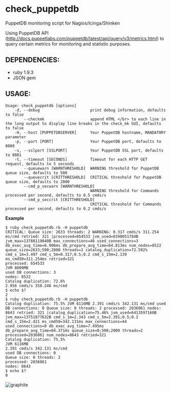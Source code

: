 check_puppetdb
==============

PuppetDB monitoring script for Nagios/Icinga/Shinken

Using PuppetDB API (http://docs.puppetlabs.com/puppetdb/latest/api/query/v3/metrics.html) to query certain metrics for monitoring and statistic purposes.

DEPENDENCIES:
--------
* ruby 1.9.3
* JSON gem


USAGE:
--------


```
Usage: check_puppetdb [options]
    -d, --debug                      print debug information, defaults to false
        --checkmk                    append HTML </br> to each line in the long output to display line breaks in the check_mk GUI, defaults to false
    -H, --host [PUPPETDBSERVER]      Your PuppetDB hostname, MANDATORY parameter
    -p, --port [PORT]                Your PuppetDB port, defaults to 8080
    -s, --sslport [SSLPORT]          Your PuppetDB SSL port, defaults to 8081
    -t, --timeout [SECONDS]          Timeout for each HTTP GET request, defaults to 5 seconds
        --queuewarn [WARNTHRESHOLD]  WARNING threshold for PuppetDB queue size, defaults to 500
        --queuecrit [CRITTHRESHOLD]  CRITICAL threshold for PuppetDB queue size, defaults to 2000
        --cmd_p_secwarn [WARNTHRESHOLD]
                                     WARNING threshold for Commands processed per second, defaults to 0.5 cmds/s
        --cmd_p_seccrit [CRITTHRESHOLD]
                                     CRITICAL threshold for Commands processed per second, defaults to 0.2 cmds/s
```

**Example**

```
$ ruby check_puppetdb.rb -H puppetdb
CRITICAL: Queue size: 2633 threads: 2 WARNING: 0.317 cmds/s 311.254 ms/cmd retried: 321 |processed=654533 jvm_used=8398051784B jvm_max=13788119040B max_connections=46 used_connections=3 db_exec_avg_time=6.906ms db_prepare_avg_time=64.813ms num_nodes=8522 queue_size=2633;500;2000 threads=2 catalog_duplication=72.592% cmd_s_1m=3.497 cmd_s_5m=0.317;0.5;0.2 cmd_s_15m=2.139 ms_cmd50=311.254ms retried=321
processed: 654533
JVM 8009MB
used DB connections: 3
nodes: 8522
Catalog duplication: 72.6%
2.956 cmds/s 358.246 ms/cmd
$ echo $?
2
$ ruby check_puppetdb.rb -H puppetdb
Catalog duplication: 75.5% JVM 6116MB 2.391 cmds/s 342.131 ms/cmd used DB connections: 0 Queue size: 0 threads: 2 processed: 2036061 nodes: 8643 retried: 321 |catalog_duplication=75.46% jvm_used=6413597160B jvm_max=13751877632B cmd_s_1m=2.343 cmd_s_5m=2.391;0.5;0.2 cmd_s_15m=2.421 ms_cmd50=342.131ms max_connections=44 used_connections=0 db_exec_avg_time=7.495ms db_prepare_avg_time=64.371ms queue_size=0;500;2000 threads=2 processed=2036061 num_nodes=8643 retried=321
Catalog duplication: 75.5%
JVM 6116MB
2.391 cmds/s 342.131 ms/cmd
used DB connections: 0
Queue size: 0 threads: 2
processed: 2036061
nodes: 8643
$ echo $?
0
```

![graphite](https://github.com/xorpaul/check_puppetdb/raw/master/example-images/graphite.png)
